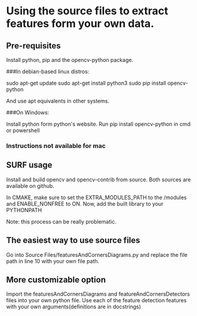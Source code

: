 # Using the source files to extract features form your own data.

## Pre-requisites

Install python, pip and the opencv-python package.

###In debian-based linux distros:

sudo apt-get update
sudo apt-get install python3
sudo pip install opencv-python

And use apt equivalents in other systems.

###On Windows:

Install python form python's website.
Run pip install opencv-python in cmd or powershell

### Instructions not available for mac

## SURF usage

Install and build opencv and opencv-contrib from source.
Both sources are available on github.

In CMAKE, make sure to set the EXTRA_MODULES_PATH to the <path to opencv-contrib>/modules and ENABLE_NONFREE to ON.
Now, add the built library to your PYTHONPATH

Note: this process can be really problematic.

## The easiest way to use source files

Go into Source Files/featuresAndCornersDiagrams.py and replace the file path in line 10 with your own file path.

## More customizable option

Import the featuresAndCornersDiagrams and featureAndCornersDetectors files into your own python file.
Use each of the feature detection features with your own arguments(definitions are in docstrings)
